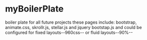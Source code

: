 # myBoilerPlate
boiler plate for all future projects
these pages include:
bootstrap, animate.css, skrollr.js, stellar.js and jquery bootstap.js
and could be configured for fixed layouts--960css-- or fluid layouts--90%--